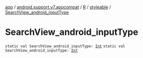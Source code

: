 [app](../../../index.md) / [android.support.v7.appcompat](../../index.md) / [R](../index.md) / [styleable](index.md) / [SearchView_android_inputType](./-search-view_android_input-type.md)

# SearchView_android_inputType

`static val SearchView_android_inputType: `[`Int`](https://kotlinlang.org/api/latest/jvm/stdlib/kotlin/-int/index.html)
`static val SearchView_android_inputType: `[`Int`](https://kotlinlang.org/api/latest/jvm/stdlib/kotlin/-int/index.html)